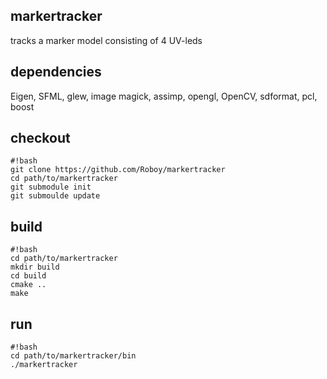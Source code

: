 ## markertracker
tracks a marker model consisting of 4 UV-leds 

## dependencies 
Eigen, SFML, glew, image magick, assimp, opengl, OpenCV, sdformat, pcl, boost

## checkout 
```
#!bash
git clone https://github.com/Roboy/markertracker
cd path/to/markertracker
git submodule init
git submoulde update
```
## build
```
#!bash
cd path/to/markertracker
mkdir build
cd build
cmake ..
make 
```
## run
```
#!bash
cd path/to/markertracker/bin
./markertracker
```
